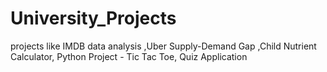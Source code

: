 # University_Projects
projects like IMDB  data analysis ,Uber Supply-Demand Gap ,Child Nutrient Calculator, Python Project - Tic Tac Toe, Quiz Application
